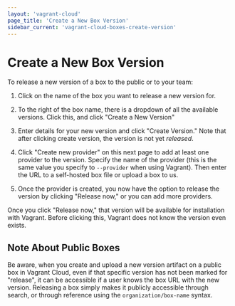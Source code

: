 ```yaml
---
layout: 'vagrant-cloud'
page_title: 'Create a New Box Version'
sidebar_current: 'vagrant-cloud-boxes-create-version'
---
```


# Create a New Box Version

To release a new version of a box to the public or to your team:

1. Click on the name of the box you want to release a new version for.

2. To the right of the box name, there is a dropdown of all the available
   versions. Click this, and click "Create a New Version"

3. Enter details for your new version and click "Create Version." Note that
   after clicking create version, the version is not yet _released_.

4. Click "Create new provider" on this next page to add at least one
   provider to the version. Specify the name of the provider (this is the
   same value you specify to `--provider` when using Vagrant). Then
   enter the URL to a self-hosted box file or upload a box to us.

5. Once the provider is created, you now have the option to release the
   version by clicking "Release now," or you can add more providers.

Once you click "Release now," that version will be available for installation
with Vagrant. Before clicking this, Vagrant does not know the version even
exists.

## Note About Public Boxes

Be aware, when you create and upload a new version artifact on a public box in
Vagrant Cloud, even if that specific version has not been marked for "release",
it can be accessible if a user knows the box URL with the new version. Releasing
a box simply makes it publicly accessible through search, or through reference
using the `organization/box-name` syntax.

